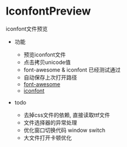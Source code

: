 # IconfontPreview
iconfont文件预览

* 功能
    - 预览iconfont文件
    - 点击拷贝unicode值
    - font-awesome & iconfont 已经测试通过
    - 自动保存上次打开路径
    - [font-awesome](http://fontawesome.io/)
    - [iconfont](http://iconfont.cn/)

* todo
    - 去掉css文件的依赖, 直接读取ttf文件
    - 文件选择器的异常处理
    - 优化窗口切换代码 window switch
    - 大文件打开卡顿优化
